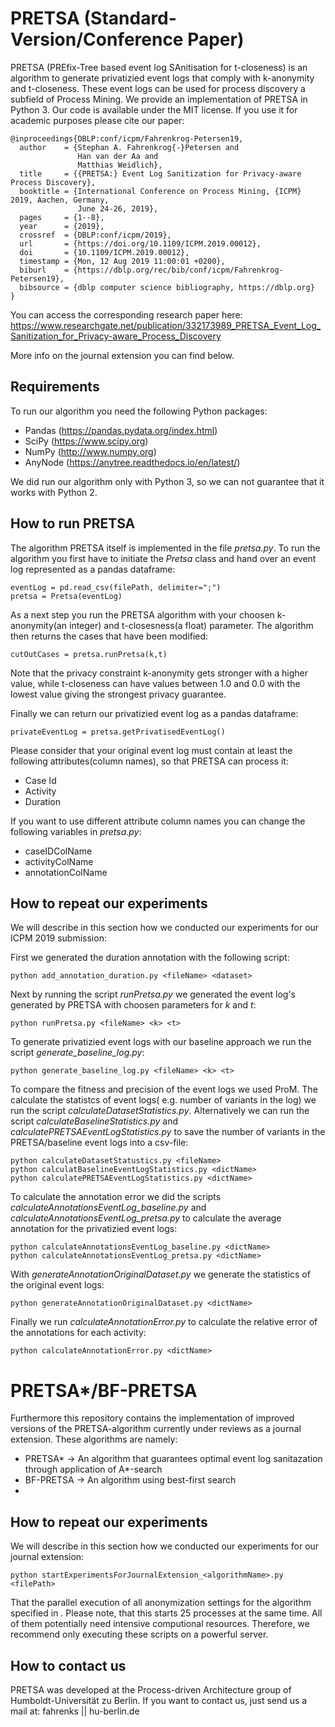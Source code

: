 # PRETSA (Standard-Version/Conference Paper)
PRETSA (PREfix-Tree based event log SAnitisation for t-closeness) is an algorithm to generate privatizied event logs that comply with k-anonymity and t-closeness. These event logs can be used for process discovery a subfield of Process Mining. We provide an implementation of PRETSA in Python 3. Our code is available under the MIT license. If you use it for academic purposes please cite our paper:
```
@inproceedings{DBLP:conf/icpm/Fahrenkrog-Petersen19,
  author    = {Stephan A. Fahrenkrog{-}Petersen and
               Han van der Aa and
               Matthias Weidlich},
  title     = {{PRETSA:} Event Log Sanitization for Privacy-aware Process Discovery},
  booktitle = {International Conference on Process Mining, {ICPM} 2019, Aachen, Germany,
               June 24-26, 2019},
  pages     = {1--8},
  year      = {2019},
  crossref  = {DBLP:conf/icpm/2019},
  url       = {https://doi.org/10.1109/ICPM.2019.00012},
  doi       = {10.1109/ICPM.2019.00012},
  timestamp = {Mon, 12 Aug 2019 11:00:01 +0200},
  biburl    = {https://dblp.org/rec/bib/conf/icpm/Fahrenkrog-Petersen19},
  bibsource = {dblp computer science bibliography, https://dblp.org}
}
```
You can access the corresponding research paper here:
https://www.researchgate.net/publication/332173989_PRETSA_Event_Log_Sanitization_for_Privacy-aware_Process_Discovery

More info on the journal extension you can find below.

## Requirements
To run our algorithm you need the following Python packages:
- Pandas (https://pandas.pydata.org/index.html)
- SciPy (https://www.scipy.org)
- NumPy (http://www.numpy.org)
- AnyNode (https://anytree.readthedocs.io/en/latest/)

We did run our algorithm only with Python 3, so we can not guarantee that it works with Python 2.

## How to run PRETSA

The algorithm PRETSA itself is implemented in the file *pretsa.py*. To run the algorithm you first have to initiate the *Pretsa* class and hand over an event log represented as a pandas dataframe:
```
eventLog = pd.read_csv(filePath, delimiter=";")
pretsa = Pretsa(eventLog)
```
As a next step you run the PRETSA algorithm with your choosen k-anonymity(an integer) and t-closesness(a float) parameter. The algorithm then returns the cases that have been modified:
```
cutOutCases = pretsa.runPretsa(k,t)
```
Note that the privacy constraint k-anonymity gets stronger with a higher value, while t-closeness can have values between 1.0 and 0.0 with the lowest value giving the strongest privacy guarantee.

Finally we can return our privatizied event log as a pandas dataframe:
```
privateEventLog = pretsa.getPrivatisedEventLog()
```

Please consider that your original event log must contain at least the following attributes(column names), so that PRETSA can process it:
- Case Id
- Activity
- Duration

If you want to use different attribute column names you can change the following variables in *pretsa.py*:
- caseIDColName
- activityColName
- annotationColName

## How to repeat our experiments

We will describe in this section how we conducted our experiments for our ICPM 2019 submission:

First we generated the duration annotation with the following script:
```
python add_annotation_duration.py <fileName> <dataset>
```

Next by running the script *runPretsa.py* we generated the event log's generated by PRETSA with choosen parameters for *k* and *t*:
```
python runPretsa.py <fileName> <k> <t>
```
To generate privatizied event logs with our baseline approach we run the script *generate_baseline_log.py*:
```
python generate_baseline_log.py <fileName> <k> <t>
```

To compare the fitness and precision of the event logs we used ProM. The calculate the statistcs of event logs( e.g. number of variants in the log) we run the script *calculateDatasetStatistics.py*. Alternatively we can run the script *calculateBaselineStatistics.py* and *calculatePRETSAEventLogStatistics.py* to save the number of variants in the PRETSA/baseline event logs into a csv-file:
```
python calculateDatasetStatustics.py <fileName>
python calculatBaselineEventLogStatistics.py <dictName>
python calculatePRETSAEventLogStatistics.py <dictName>
```

To calculate the annotation error we did the scripts *calculateAnnotationsEventLog_baseline.py* and *calculateAnnotationsEventLog_pretsa.py* to calculate the average annotation for the privatizied event logs:
```
python calculateAnnotationsEventLog_baseline.py <dictName>
python calculateAnnotationsEventLog_pretsa.py <dictName>
```

With *generateAnnotationOriginalDataset.py* we generate the statistics of the original event logs:
```
python generateAnnotationOriginalDataset.py <dictName>
```

Finally we run *calculateAnnotationError.py* to calculate the relative error of the annotations for each activity:
```
python calculateAnnotationError.py <dictName>
```
# PRETSA*/BF-PRETSA
Furthermore this repository contains the implementation of improved versions of the PRETSA-algorithm currently under reviews as a journal extension. These algorithms are namely:
- PRETSA* -> An algorithm that guarantees optimal event log sanitazation through application of A*-search
- BF-PRETSA -> An algorithm using best-first search
- 
## How to repeat our experiments

We will describe in this section how we conducted our experiments for our journal extension:
```
python startExperimentsForJournalExtension_<algorithmName>.py <filePath>
```
That the parallel execution of all anonymization settings for the algorithm specified in <algorithmName>. Please note, that this starts 25 processes at the same time. All of them potentially need intensive computional resources. Therefore, we recommend only executing these scripts on a powerful server.
  
## How to contact us
PRETSA was developed at the Process-driven Architecture group of Humboldt-Universität zu Berlin. If you want to contact us, just send us a mail at: fahrenks || hu-berlin.de
